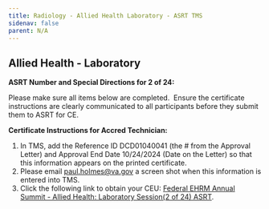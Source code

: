 ```yaml
---
title: Radiology - Allied Health Laboratory - ASRT TMS
sidenav: false
parent: N/A
---
```

## **Allied Health - Laboratory**

**ASRT Number and Special Directions for 2 of 24:**

Please make sure all items below are completed.  Ensure the certificate instructions are clearly communicated to all participants before they submit them to ASRT for CE.

**Certificate Instructions for Accred Technician:**

1. In TMS, add the Reference ID DCD01040041 (the # from the Approval Letter) and Approval End Date 10/24/2024 (Date on the Letter) so that this information appears on the printed certificate.
1. Please email [paul.holmes@va.gov](mailto:paul.holmes@va.gov) a screen shot when this information is entered into TMS.
1. Click the following link to obtain your CEU: [Federal EHRM Annual Summit - Allied Health: Laboratory Session(2 of 24) ASRT](https://va-hcm03.ns2cloud.com/learning/user/deeplink.do?linkId=ITEM_DETAILS&componentID=131013956&componentTypeID=VA&fromSF=Y&revisionDate=1723521600000#/A41048903131AD1C1900720634C063BA).




